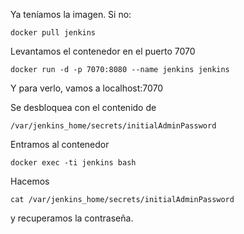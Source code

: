 Ya teníamos la imagen. Si no:

    docker pull jenkins
    
Levantamos el contenedor en el puerto 7070

    docker run -d -p 7070:8080 --name jenkins jenkins
    
Y para verlo, vamos a localhost:7070

Se desbloquea con el contenido de 

    /var/jenkins_home/secrets/initialAdminPassword
    
Entramos al contenedor
    
    docker exec -ti jenkins bash
    
Hacemos 

    cat /var/jenkins_home/secrets/initialAdminPassword
    
y recuperamos la contraseña.
    
 
    